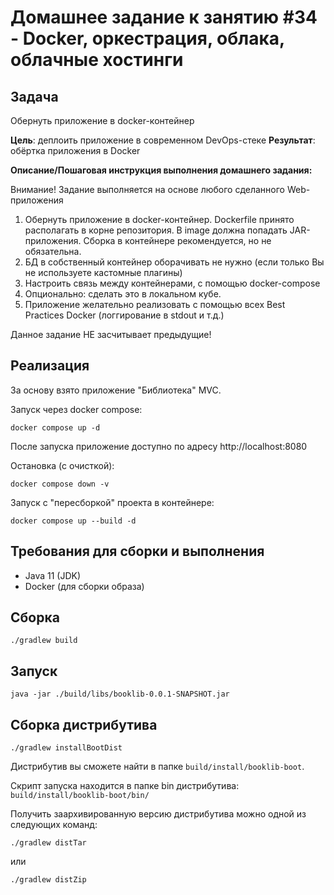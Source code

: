 # Домашнее задание к занятию #34 - Docker, оркестрация, облака, облачные хостинги

## Задача

Обернуть приложение в docker-контейнер

**Цель**: деплоить приложение в современном DevOps-стеке
**Результат**: обёртка приложения в Docker

**Описание/Пошаговая инструкция выполнения домашнего задания:**

Внимание! Задание выполняется на основе любого сделанного Web-приложения

1. Обернуть приложение в docker-контейнер. Dockerfile принято располагать в корне репозитория. В image должна попадать JAR-приложения. Сборка в контейнере рекомендуется, но не обязательна.
2. БД в собственный контейнер оборачивать не нужно (если только Вы не используете кастомные плагины)
3. Настроить связь между контейнерами, с помощью docker-compose
4. Опционально: сделать это в локальном кубе.
5. Приложение желательно реализовать с помощью всех Best Practices Docker (логгирование в stdout и т.д.)

Данное задание НЕ засчитывает предыдущие!

## Реализация

За основу взято приложение "Библиотека" MVC.

Запуск через docker compose:

```shell
docker compose up -d
```

После запуска приложение доступно по адресу http://localhost:8080

Остановка (с очисткой):

```shell
docker compose down -v
```

Запуск с "пересборкой" проекта в контейнере:

```shell
docker compose up --build -d
```

## Требования для сборки и выполнения

- Java 11 (JDK)
- Docker (для сборки образа)

## Сборка

```shell
./gradlew build
```

## Запуск

```shell
java -jar ./build/libs/booklib-0.0.1-SNAPSHOT.jar
```

## Сборка дистрибутива

```shell
./gradlew installBootDist
```

Дистрибутив вы сможете найти в папке `build/install/booklib-boot`.

Скрипт запуска находится в папке bin дистрибутива: `build/install/booklib-boot/bin/`

Получить заархивированную версию дистрибутива можно одной из следующих команд:

```shell
./gradlew distTar
```

или

```shell
./gradlew distZip
```
